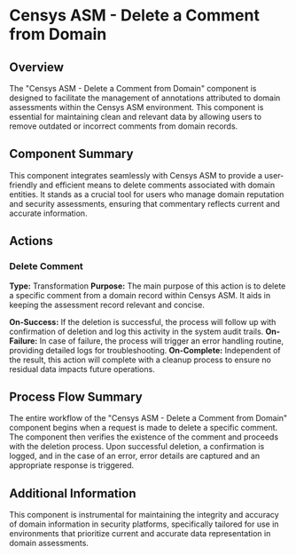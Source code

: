 # Censys ASM - Delete a Comment from Domain

## Overview

The "Censys ASM - Delete a Comment from Domain" component is designed to facilitate the management of annotations attributed to domain assessments within the Censys ASM environment. This component is essential for maintaining clean and relevant data by allowing users to remove outdated or incorrect comments from domain records.

## Component Summary

This component integrates seamlessly with Censys ASM to provide a user-friendly and efficient means to delete comments associated with domain entities. It stands as a crucial tool for users who manage domain reputation and security assessments, ensuring that commentary reflects current and accurate information.

## Actions

### Delete Comment

**Type:** Transformation
**Purpose:** The main purpose of this action is to delete a specific comment from a domain record within Censys ASM. It aids in keeping the assessment record relevant and concise.

**On-Success:** If the deletion is successful, the process will follow up with confirmation of deletion and log this activity in the system audit trails.
**On-Failure:** In case of failure, the process will trigger an error handling routine, providing detailed logs for troubleshooting.
**On-Complete:** Independent of the result, this action will complete with a cleanup process to ensure no residual data impacts future operations.

## Process Flow Summary

The entire workflow of the "Censys ASM - Delete a Comment from Domain" component begins when a request is made to delete a specific comment. The component then verifies the existence of the comment and proceeds with the deletion process. Upon successful deletion, a confirmation is logged, and in the case of an error, error details are captured and an appropriate response is triggered.

## Additional Information

This component is instrumental for maintaining the integrity and accuracy of domain information in security platforms, specifically tailored for use in environments that prioritize current and accurate data representation in domain assessments.

